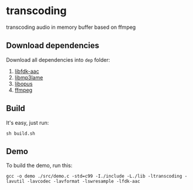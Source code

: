 # transcoding

transcoding audio in memory buffer based on ffmpeg

## Download dependencies

Download all dependencies into `dep` folder:

1. [libfdk-aac](https://github.com/mstorsjo/fdk-aac)
2. [libmp3lame](http://lame.sourceforge.net/)
3. [libopus](http://opus-codec.org/downloads/)
4. [ffmpeg](https://ffmpeg.org/download.html)

## Build

It's easy, just run:

    sh build.sh

## Demo

To build the demo, run this:

    gcc -o demo ./src/demo.c -std=c99 -I./include -L./lib -ltranscoding -lavutil -lavcodec -lavformat -lswresample -lfdk-aac
